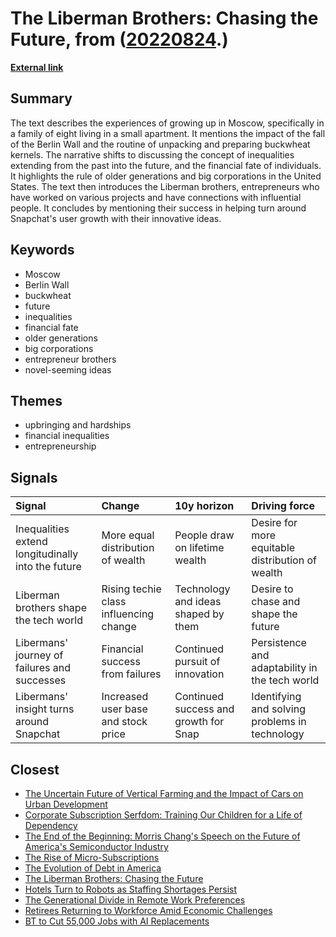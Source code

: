 # __The Liberman Brothers: Chasing the Future__, from ([20220824](https://kghosh.substack.com/p/20220824).)

__[External link](https://www.newyorker.com/magazine/2022/08/01/is-selling-shares-in-yourself-the-way-of-the-future)__



## Summary

The text describes the experiences of growing up in Moscow, specifically in a family of eight living in a small apartment. It mentions the impact of the fall of the Berlin Wall and the routine of unpacking and preparing buckwheat kernels. The narrative shifts to discussing the concept of inequalities extending from the past into the future, and the financial fate of individuals. It highlights the rule of older generations and big corporations in the United States. The text then introduces the Liberman brothers, entrepreneurs who have worked on various projects and have connections with influential people. It concludes by mentioning their success in helping turn around Snapchat's user growth with their innovative ideas.

## Keywords

* Moscow
* Berlin Wall
* buckwheat
* future
* inequalities
* financial fate
* older generations
* big corporations
* entrepreneur brothers
* novel-seeming ideas

## Themes

* upbringing and hardships
* financial inequalities
* entrepreneurship

## Signals

| Signal                                             | Change                                 | 10y horizon                           | Driving force                                    |
|:---------------------------------------------------|:---------------------------------------|:--------------------------------------|:-------------------------------------------------|
| Inequalities extend longitudinally into the future | More equal distribution of wealth      | People draw on lifetime wealth        | Desire for more equitable distribution of wealth |
| Liberman brothers shape the tech world             | Rising techie class influencing change | Technology and ideas shaped by them   | Desire to chase and shape the future             |
| Libermans' journey of failures and successes       | Financial success from failures        | Continued pursuit of innovation       | Persistence and adaptability in the tech world   |
| Libermans' insight turns around Snapchat           | Increased user base and stock price    | Continued success and growth for Snap | Identifying and solving problems in technology   |

## Closest

* [The Uncertain Future of Vertical Farming and the Impact of Cars on Urban Development](ef74de2ae50dd0f311346505df7068c3)
* [Corporate Subscription Serfdom: Training Our Children for a Life of Dependency](6bccf38c9e97c992a3f5861fc6297380)
* [The End of the Beginning: Morris Chang's Speech on the Future of America's Semiconductor Industry](0fce5ae3e73cafb8739ab8c2c63ebad5)
* [The Rise of Micro-Subscriptions](01dd20372573227317c7126faacfec9b)
* [The Evolution of Debt in America](1bada151ef608ff10c639ec228c01f3e)
* [The Liberman Brothers: Chasing the Future](b055041878a9d08483783041109a3698)
* [Hotels Turn to Robots as Staffing Shortages Persist](b35030f7ffb9e082dea84058ac63f3ca)
* [The Generational Divide in Remote Work Preferences](5a10c88b2c7660dac07161b1f5089e57)
* [Retirees Returning to Workforce Amid Economic Challenges](2a489a36a1fa238ae4e3d65423f52e92)
* [BT to Cut 55,000 Jobs with AI Replacements](da0fa1a06318988fea10c8218d2e8c47)